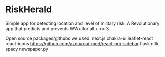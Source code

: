 # RiskHerald
Simple app for detecting location and level of military risk.
A Revolutionary app that predicts and prevents WWx for all x >= 3.

Open source packages/githubs we used:
next.js
chakra-ui
leaflet-react
react-icons
https://github.com/azouaoui-med/react-pro-sidebar
flask
nltk
spacy
newspaper.py 

